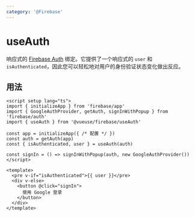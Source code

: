 ```yaml
---
category: '@Firebase'
---
```


# useAuth

响应式的 [Firebase Auth](https://firebase.google.com/docs/auth) 绑定。它提供了一个响应式的 `user` 和 `isAuthenticated`，因此您可以轻松地对用户的身份验证状态变化做出反应。

## 用法

```vue
<script setup lang="ts">
import { initializeApp } from 'firebase/app'
import { GoogleAuthProvider, getAuth, signInWithPopup } from 'firebase/auth'
import { useAuth } from '@vueuse/firebase/useAuth'

const app = initializeApp({ /* 配置 */ })
const auth = getAuth(app)
const { isAuthenticated, user } = useAuth(auth)

const signIn = () => signInWithPopup(auth, new GoogleAuthProvider())
</script>

<template>
  <pre v-if="isAuthenticated">{{ user }}</pre>
  <div v-else>
    <button @click="signIn">
      使用 Google 登录
    </button>
  </div>
</template>
```

